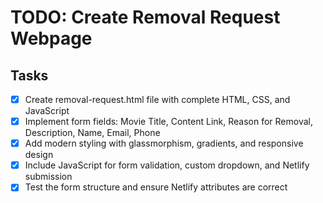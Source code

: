 # TODO: Create Removal Request Webpage

## Tasks
- [x] Create removal-request.html file with complete HTML, CSS, and JavaScript
- [x] Implement form fields: Movie Title, Content Link, Reason for Removal, Description, Name, Email, Phone
- [x] Add modern styling with glassmorphism, gradients, and responsive design
- [x] Include JavaScript for form validation, custom dropdown, and Netlify submission
- [x] Test the form structure and ensure Netlify attributes are correct
